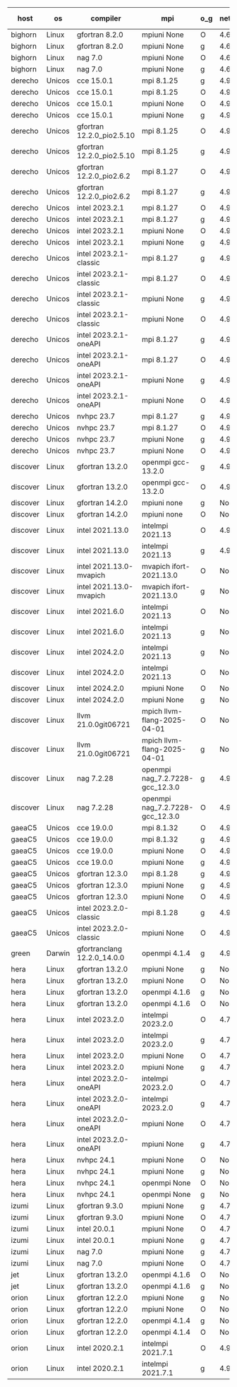 

| host     | os       | compiler                              | mpi                      | o_g        | netcdf        | build       | u_pass          | u_fail          | s_pass            | s_fail            | e_pass             | e_fail             | nuopc_pass       | nuopc_fail       | artifacts link          |
|----------|----------|---------------------------------------|--------------------------|------------|---------------|-------------|-----------------|-----------------|-------------------|-------------------|--------------------|--------------------|------------------|------------------|-------------------------|
| bighorn | Linux | gfortran 8.2.0 | mpiuni None  | O | 4.6.1  | PASS | 12562 | 0 | 9 | 0 | 43 | 0 | None | None | <a href="https://github.com/esmf-org/esmf-test-artifacts/tree/cfe65aa91b933949bca2edfcdc85b7c2445bbcd0/develop/gfortran/8.2.0/O/mpiuni/None" target="_blank">cfe65aa</a> | 
| bighorn | Linux | gfortran 8.2.0 | mpiuni None  | g | 4.6.1  | PASS | 12562 | 0 | 9 | 0 | 43 | 0 | None | None | <a href="https://github.com/esmf-org/esmf-test-artifacts/tree/04d699459fca3ac3dcbc0b4634eff02aae9c433e/develop/gfortran/8.2.0/g/mpiuni/None" target="_blank">04d6994</a> | 
| bighorn | Linux | nag 7.0 | mpiuni None  | O | 4.6.1  | PASS | 12562 | 0 | 9 | 0 | 43 | 0 | None | None | <a href="https://github.com/esmf-org/esmf-test-artifacts/tree/8fc05332f1066cee08a0580ad1de1b8ae168ab77/develop/nag/7.0/O/mpiuni/None" target="_blank">8fc0533</a> | 
| bighorn | Linux | nag 7.0 | mpiuni None  | g | 4.6.1  | PASS | 12562 | 0 | 9 | 0 | 43 | 0 | None | None | <a href="https://github.com/esmf-org/esmf-test-artifacts/tree/4688e9f3c26b63bec62c056a96a9354ab2c3e1c6/develop/nag/7.0/g/mpiuni/None" target="_blank">4688e9f</a> | 
| derecho | Unicos | cce 15.0.1 | mpi 8.1.25  | g | 4.9.2  | PASS | 14034 | 199 | 51 | 0 | 81 | 0 | 57 | 0 | <a href="https://github.com/esmf-org/esmf-test-artifacts/tree/df681e9f6409a9ac6b252dbcd5f7158e752cc04e/develop/cce/15.0.1/g/mpi/8.1.25" target="_blank">df681e9</a> | 
| derecho | Unicos | cce 15.0.1 | mpi 8.1.25  | O | 4.9.2  | PASS | None | None | None | None | None | None | None | None | <a href="https://github.com/esmf-org/esmf-test-artifacts/tree/a865f88424d8542061273e4b97015f9dda5f8ade/develop/cce/15.0.1/O/mpi/8.1.25" target="_blank">a865f88</a> | 
| derecho | Unicos | cce 15.0.1 | mpiuni None  | O | 4.9.2  | PASS | 12326 | 236 | 9 | 0 | 43 | 0 | None | None | <a href="https://github.com/esmf-org/esmf-test-artifacts/tree/4c800083ebf5d378656acd6fe21645fb5294cd94/develop/cce/15.0.1/O/mpiuni/None" target="_blank">4c80008</a> | 
| derecho | Unicos | cce 15.0.1 | mpiuni None  | g | 4.9.2  | PASS | 12485 | 77 | 9 | 0 | 43 | 0 | None | None | <a href="https://github.com/esmf-org/esmf-test-artifacts/tree/3b118736adcf4a39aedca2e7d074f885e0233086/develop/cce/15.0.1/g/mpiuni/None" target="_blank">3b11873</a> | 
| derecho | Unicos | gfortran 12.2.0_pio2.5.10 | mpi 8.1.25  | O | 4.9.2  | PASS | 14233 | 0 | 51 | 0 | 81 | 0 | 57 | 0 | <a href="https://github.com/esmf-org/esmf-test-artifacts/tree/d000066d775d53e07aadd76c12d477eb064ed73b/develop/gfortran/12.2.0_pio2.5.10/O/mpi/8.1.25" target="_blank">d000066</a> | 
| derecho | Unicos | gfortran 12.2.0_pio2.5.10 | mpi 8.1.25  | g | 4.9.2  | PASS | 14233 | 0 | 51 | 0 | 81 | 0 | 57 | 0 | <a href="https://github.com/esmf-org/esmf-test-artifacts/tree/bcb60036fae722d477c2dc090d9b2f1d2525b35b/develop/gfortran/12.2.0_pio2.5.10/g/mpi/8.1.25" target="_blank">bcb6003</a> | 
| derecho | Unicos | gfortran 12.2.0_pio2.6.2 | mpi 8.1.27  | O | 4.9.2  | PASS | 14233 | 0 | 51 | 0 | 81 | 0 | 57 | 0 | <a href="https://github.com/esmf-org/esmf-test-artifacts/tree/11102d71190f4d399d28fa34eb31f887982dbb95/develop/gfortran/12.2.0_pio2.6.2/O/mpi/8.1.27" target="_blank">11102d7</a> | 
| derecho | Unicos | gfortran 12.2.0_pio2.6.2 | mpi 8.1.27  | g | 4.9.2  | PASS | 14233 | 0 | 51 | 0 | 81 | 0 | 57 | 0 | <a href="https://github.com/esmf-org/esmf-test-artifacts/tree/9ba255417973959e243fdc2b5a65af898e306eed/develop/gfortran/12.2.0_pio2.6.2/g/mpi/8.1.27" target="_blank">9ba2554</a> | 
| derecho | Unicos | intel 2023.2.1 | mpi 8.1.27  | O | 4.9.2  | PASS | 14233 | 0 | 51 | 0 | 81 | 0 | 58 | 0 | <a href="https://github.com/esmf-org/esmf-test-artifacts/tree/72fd2416e285bf2d29fd550b5065eb94c2526408/develop/intel/2023.2.1/O/mpi/8.1.27" target="_blank">72fd241</a> | 
| derecho | Unicos | intel 2023.2.1 | mpi 8.1.27  | g | 4.9.2  | PASS | 14233 | 0 | 51 | 0 | 81 | 0 | 58 | 0 | <a href="https://github.com/esmf-org/esmf-test-artifacts/tree/ec189cb12eb47a3e24b6fd6bacf914741db056a4/develop/intel/2023.2.1/g/mpi/8.1.27" target="_blank">ec189cb</a> | 
| derecho | Unicos | intel 2023.2.1 | mpiuni None  | O | 4.9.2  | PASS | 12562 | 0 | 9 | 0 | 43 | 0 | None | None | <a href="https://github.com/esmf-org/esmf-test-artifacts/tree/b4bebb9ffcd5e1e80f497052db605c6b2c2025e5/develop/intel/2023.2.1/O/mpiuni/None" target="_blank">b4bebb9</a> | 
| derecho | Unicos | intel 2023.2.1 | mpiuni None  | g | 4.9.2  | PASS | 12562 | 0 | 9 | 0 | 43 | 0 | None | None | <a href="https://github.com/esmf-org/esmf-test-artifacts/tree/f2ad4cffc21f719084dd7e601b81c23c515ddf05/develop/intel/2023.2.1/g/mpiuni/None" target="_blank">f2ad4cf</a> | 
| derecho | Unicos | intel 2023.2.1-classic | mpi 8.1.27  | g | 4.9.2  | PASS | 14233 | 0 | 51 | 0 | 81 | 0 | 57 | 0 | <a href="https://github.com/esmf-org/esmf-test-artifacts/tree/9de3750d5a400a0ecb90b71c49354e58998f22fd/develop/intel/2023.2.1-classic/g/mpi/8.1.27" target="_blank">9de3750</a> | 
| derecho | Unicos | intel 2023.2.1-classic | mpi 8.1.27  | O | 4.9.2  | PASS | 14233 | 0 | 51 | 0 | 81 | 0 | 57 | 0 | <a href="https://github.com/esmf-org/esmf-test-artifacts/tree/f9da0f2be09f5ad420c49db56470ecef76963842/develop/intel/2023.2.1-classic/O/mpi/8.1.27" target="_blank">f9da0f2</a> | 
| derecho | Unicos | intel 2023.2.1-classic | mpiuni None  | g | 4.9.2  | PASS | 12562 | 0 | 9 | 0 | 43 | 0 | None | None | <a href="https://github.com/esmf-org/esmf-test-artifacts/tree/c16fe4940cddfc3d5bcffbd44a2dec2d23325784/develop/intel/2023.2.1-classic/g/mpiuni/None" target="_blank">c16fe49</a> | 
| derecho | Unicos | intel 2023.2.1-classic | mpiuni None  | O | 4.9.2  | PASS | 12562 | 0 | 9 | 0 | 43 | 0 | None | None | <a href="https://github.com/esmf-org/esmf-test-artifacts/tree/8fa12eb74254865c0a6a87e3fbda2d289a14ffb3/develop/intel/2023.2.1-classic/O/mpiuni/None" target="_blank">8fa12eb</a> | 
| derecho | Unicos | intel 2023.2.1-oneAPI | mpi 8.1.27  | g | 4.9.2  | PASS | 14233 | 0 | 51 | 0 | 81 | 0 | 57 | 0 | <a href="https://github.com/esmf-org/esmf-test-artifacts/tree/e8053820980d2a6a9bc4c1ad9df7881abddbf02e/develop/intel/2023.2.1-oneAPI/g/mpi/8.1.27" target="_blank">e805382</a> | 
| derecho | Unicos | intel 2023.2.1-oneAPI | mpi 8.1.27  | O | 4.9.2  | PASS | 14233 | 0 | 50 | 1 | 81 | 0 | 57 | 0 | <a href="https://github.com/esmf-org/esmf-test-artifacts/tree/d4321d1d9b7a823aaa6b37cbcaa96e53e6838193/develop/intel/2023.2.1-oneAPI/O/mpi/8.1.27" target="_blank">d4321d1</a> | 
| derecho | Unicos | intel 2023.2.1-oneAPI | mpiuni None  | g | 4.9.2  | PASS | 12562 | 0 | 9 | 0 | 43 | 0 | None | None | <a href="https://github.com/esmf-org/esmf-test-artifacts/tree/ba303b039e5d567a8a38572bd133d692542dfdea/develop/intel/2023.2.1-oneAPI/g/mpiuni/None" target="_blank">ba303b0</a> | 
| derecho | Unicos | intel 2023.2.1-oneAPI | mpiuni None  | O | 4.9.2  | PASS | 12562 | 0 | 9 | 0 | 43 | 0 | None | None | <a href="https://github.com/esmf-org/esmf-test-artifacts/tree/db510c76617041504a6d9926b08a0713d9cca5dc/develop/intel/2023.2.1-oneAPI/O/mpiuni/None" target="_blank">db510c7</a> | 
| derecho | Unicos | nvhpc 23.7 | mpi 8.1.27  | g | 4.9.2  | PASS | None | None | None | None | None | None | None | None | <a href="https://github.com/esmf-org/esmf-test-artifacts/tree/c93ea2491c4b4d65c64f8804a8d969bcb112be50/develop/nvhpc/23.7/g/mpi/8.1.27" target="_blank">c93ea24</a> | 
| derecho | Unicos | nvhpc 23.7 | mpi 8.1.27  | O | 4.9.2  | PASS | 14233 | 0 | 51 | 0 | 81 | 0 | 57 | 0 | <a href="https://github.com/esmf-org/esmf-test-artifacts/tree/da09c80c1440556aec717eea37ab570ac2262aaf/develop/nvhpc/23.7/O/mpi/8.1.27" target="_blank">da09c80</a> | 
| derecho | Unicos | nvhpc 23.7 | mpiuni None  | g | 4.9.2  | PASS | 12562 | 0 | 9 | 0 | 43 | 0 | None | None | <a href="https://github.com/esmf-org/esmf-test-artifacts/tree/ff54c01569535b30594b43fe0b5bb407dd2f7b3c/develop/nvhpc/23.7/g/mpiuni/None" target="_blank">ff54c01</a> | 
| derecho | Unicos | nvhpc 23.7 | mpiuni None  | O | 4.9.2  | PASS | 12562 | 0 | 9 | 0 | 43 | 0 | None | None | <a href="https://github.com/esmf-org/esmf-test-artifacts/tree/c8bc7928e7da2d80aca6e7b4957638a761683aa5/develop/nvhpc/23.7/O/mpiuni/None" target="_blank">c8bc792</a> | 
| discover | Linux | gfortran 13.2.0 | openmpi gcc-13.2.0  | g | 4.9.2  | PASS | 14233 | 0 | 51 | 0 | 81 | 0 | 57 | 0 | <a href="https://github.com/esmf-org/esmf-test-artifacts/tree/0c3c5e7fdbdb4a66157753982236b73f6abbd779/develop/gfortran/13.2.0/g/openmpi/gcc-13.2.0" target="_blank">0c3c5e7</a> | 
| discover | Linux | gfortran 13.2.0 | openmpi gcc-13.2.0  | O | 4.9.2  | PASS | 14233 | 0 | 51 | 0 | 81 | 0 | 57 | 0 | <a href="https://github.com/esmf-org/esmf-test-artifacts/tree/e5332f0175b5f4df68bba9eb543456df56f07b66/develop/gfortran/13.2.0/O/openmpi/gcc-13.2.0" target="_blank">e5332f0</a> | 
| discover | Linux | gfortran 14.2.0 | mpiuni none  | g | None  | PASS | 12562 | 0 | 9 | 0 | 43 | 0 | None | None | <a href="https://github.com/esmf-org/esmf-test-artifacts/tree/91fb2541596941612132c2015bcd0cba93a73def/develop/gfortran/14.2.0/g/mpiuni/none" target="_blank">91fb254</a> | 
| discover | Linux | gfortran 14.2.0 | mpiuni none  | O | None  | PASS | 12562 | 0 | 9 | 0 | 43 | 0 | None | None | <a href="https://github.com/esmf-org/esmf-test-artifacts/tree/780a31412c64a3a6474d65f00cc7a61c01a34eeb/develop/gfortran/14.2.0/O/mpiuni/none" target="_blank">780a314</a> | 
| discover | Linux | intel 2021.13.0 | intelmpi 2021.13  | O | 4.9.2  | PASS | 14233 | 0 | 51 | 0 | 81 | 0 | 57 | 0 | <a href="https://github.com/esmf-org/esmf-test-artifacts/tree/8547e77daa040dc9f9023183a790fedcdebf7c51/develop/intel/2021.13.0/O/intelmpi/2021.13" target="_blank">8547e77</a> | 
| discover | Linux | intel 2021.13.0 | intelmpi 2021.13  | g | 4.9.2  | PASS | 14233 | 0 | 51 | 0 | 81 | 0 | 57 | 0 | <a href="https://github.com/esmf-org/esmf-test-artifacts/tree/09d37062efe589b3871a08aa04e1cea569eb65ea/develop/intel/2021.13.0/g/intelmpi/2021.13" target="_blank">09d3706</a> | 
| discover | Linux | intel 2021.13.0-mvapich | mvapich ifort-2021.13.0  | O | None  | PASS | 14233 | 0 | 51 | 0 | 81 | 0 | 57 | 0 | <a href="https://github.com/esmf-org/esmf-test-artifacts/tree/63ad5b8e512b0ff68bf092ba69d7adbe32c3204a/develop/intel/2021.13.0-mvapich/O/mvapich/ifort-2021.13.0" target="_blank">63ad5b8</a> | 
| discover | Linux | intel 2021.13.0-mvapich | mvapich ifort-2021.13.0  | g | None  | PASS | 14233 | 0 | 51 | 0 | 81 | 0 | 57 | 0 | <a href="https://github.com/esmf-org/esmf-test-artifacts/tree/a7cf2539234860d8838b2581c3756afee391c681/develop/intel/2021.13.0-mvapich/g/mvapich/ifort-2021.13.0" target="_blank">a7cf253</a> | 
| discover | Linux | intel 2021.6.0 | intelmpi 2021.13  | O | None  | PASS | 14233 | 0 | 51 | 0 | 81 | 0 | 57 | 0 | <a href="https://github.com/esmf-org/esmf-test-artifacts/tree/ad2c9b51e7f5d9de5c4b0778bca2d458f5305070/develop/intel/2021.6.0/O/intelmpi/2021.13" target="_blank">ad2c9b5</a> | 
| discover | Linux | intel 2021.6.0 | intelmpi 2021.13  | g | None  | PASS | 14233 | 0 | 51 | 0 | 81 | 0 | 57 | 0 | <a href="https://github.com/esmf-org/esmf-test-artifacts/tree/18e320de4900a8ab1221bb60b3a377bcc714baeb/develop/intel/2021.6.0/g/intelmpi/2021.13" target="_blank">18e320d</a> | 
| discover | Linux | intel 2024.2.0 | intelmpi 2021.13  | g | None  | PASS | 14232 | 1 | 51 | 0 | 81 | 0 | 57 | 0 | <a href="https://github.com/esmf-org/esmf-test-artifacts/tree/278d1c76392ee6251eab04c40479223aa2323621/develop/intel/2024.2.0/g/intelmpi/2021.13" target="_blank">278d1c7</a> | 
| discover | Linux | intel 2024.2.0 | intelmpi 2021.13  | O | None  | PASS | 14233 | 0 | 51 | 0 | 81 | 0 | 57 | 0 | <a href="https://github.com/esmf-org/esmf-test-artifacts/tree/c2a03d0c6a9a3cb8159795e74947e85d2d3750ef/develop/intel/2024.2.0/O/intelmpi/2021.13" target="_blank">c2a03d0</a> | 
| discover | Linux | intel 2024.2.0 | mpiuni None  | O | None  | PASS | 12562 | 0 | 9 | 0 | 43 | 0 | None | None | <a href="https://github.com/esmf-org/esmf-test-artifacts/tree/e682efbb351efb15783a005e640aa9af1976e500/develop/intel/2024.2.0/O/mpiuni/None" target="_blank">e682efb</a> | 
| discover | Linux | intel 2024.2.0 | mpiuni None  | g | None  | PASS | 12561 | 1 | 9 | 0 | 43 | 0 | None | None | <a href="https://github.com/esmf-org/esmf-test-artifacts/tree/1ccc45c821ef2aab2c2dd6c66a3cdf376f1a6876/develop/intel/2024.2.0/g/mpiuni/None" target="_blank">1ccc45c</a> | 
| discover | Linux | llvm 21.0.0git06721 | mpich llvm-flang-2025-04-01  | O | None  | PASS | 14216 | 17 | 18 | 33 | 76 | 5 | 0 | 57 | <a href="https://github.com/esmf-org/esmf-test-artifacts/tree/70b74d44020840ab9c93e37f85854794554b9364/develop/llvm/21.0.0git06721/O/mpich/llvm-flang-2025-04-01" target="_blank">70b74d4</a> | 
| discover | Linux | llvm 21.0.0git06721 | mpich llvm-flang-2025-04-01  | g | None  | PASS | 14216 | 17 | 18 | 33 | 76 | 5 | 0 | 57 | <a href="https://github.com/esmf-org/esmf-test-artifacts/tree/cd0a44183111263b5fece4e388597e135203c4cc/develop/llvm/21.0.0git06721/g/mpich/llvm-flang-2025-04-01" target="_blank">cd0a441</a> | 
| discover | Linux | nag 7.2.28 | openmpi nag_7.2.7228-gcc_12.3.0  | g | 4.9.2  | PASS | 14233 | 0 | 51 | 0 | 81 | 0 | 56 | 1 | <a href="https://github.com/esmf-org/esmf-test-artifacts/tree/e7e9286353376cd9e23aa88f10680417706fd7b7/develop/nag/7.2.28/g/openmpi/nag_7.2.7228-gcc_12.3.0" target="_blank">e7e9286</a> | 
| discover | Linux | nag 7.2.28 | openmpi nag_7.2.7228-gcc_12.3.0  | O | 4.9.2  | PASS | 14233 | 0 | 51 | 0 | 81 | 0 | 56 | 1 | <a href="https://github.com/esmf-org/esmf-test-artifacts/tree/12e28ada8bc02b87efd0794d4063f82bcc6ac03b/develop/nag/7.2.28/O/openmpi/nag_7.2.7228-gcc_12.3.0" target="_blank">12e28ad</a> | 
| gaeaC5 | Unicos | cce 19.0.0 | mpi 8.1.32  | O | 4.9.0  | PASS | 14173 | 60 | None | None | None | None | 56 | 1 | <a href="https://github.com/esmf-org/esmf-test-artifacts/tree/b87e9df7049dcb4b70dc01e291bdfddd7f49ef9b/develop/cce/19.0.0/O/mpi/8.1.32" target="_blank">b87e9df</a> | 
| gaeaC5 | Unicos | cce 19.0.0 | mpi 8.1.32  | g | 4.9.0  | PASS | 10084 | 4149 | None | None | None | None | 56 | 1 | <a href="https://github.com/esmf-org/esmf-test-artifacts/tree/808c00a12cfcd8830ffeb67819212f00fff73bc8/develop/cce/19.0.0/g/mpi/8.1.32" target="_blank">808c00a</a> | 
| gaeaC5 | Unicos | cce 19.0.0 | mpiuni None  | O | 4.9.0  | PASS | 12505 | 57 | None | None | None | None | None | None | <a href="https://github.com/esmf-org/esmf-test-artifacts/tree/9463f0574396f7e04c19615af9b5a959dcca76a4/develop/cce/19.0.0/O/mpiuni/None" target="_blank">9463f05</a> | 
| gaeaC5 | Unicos | cce 19.0.0 | mpiuni None  | g | 4.9.0  | PASS | 8919 | 3643 | None | None | None | None | None | None | <a href="https://github.com/esmf-org/esmf-test-artifacts/tree/1386502092da4dc824f40091ad90d39594a6fe1d/develop/cce/19.0.0/g/mpiuni/None" target="_blank">1386502</a> | 
| gaeaC5 | Unicos | gfortran 12.3.0 | mpi 8.1.28  | g | 4.9.0  | PASS | None | None | None | None | None | None | None | None | <a href="https://github.com/esmf-org/esmf-test-artifacts/tree/e679e0665756619eae2ad52634836c2dcec3c448/develop/gfortran/12.3.0/g/mpi/8.1.28" target="_blank">e679e06</a> | 
| gaeaC5 | Unicos | gfortran 12.3.0 | mpiuni None  | g | 4.9.0  | PASS | None | None | None | None | None | None | None | None | <a href="https://github.com/esmf-org/esmf-test-artifacts/tree/879b4ac6ca5ee459d3d9f505dd0a7ee00392c835/develop/gfortran/12.3.0/g/mpiuni/None" target="_blank">879b4ac</a> | 
| gaeaC5 | Unicos | gfortran 12.3.0 | mpiuni None  | O | 4.9.0  | PASS | 12562 | 0 | 9 | 0 | 43 | 0 | None | None | <a href="https://github.com/esmf-org/esmf-test-artifacts/tree/0f70d19d2c81ea4306339edd9f6438020a870e67/develop/gfortran/12.3.0/O/mpiuni/None" target="_blank">0f70d19</a> | 
| gaeaC5 | Unicos | intel 2023.2.0-classic | mpi 8.1.28  | g | 4.9.0  | PASS | 14233 | 0 | 51 | 0 | 81 | 0 | 57 | 0 | <a href="https://github.com/esmf-org/esmf-test-artifacts/tree/af2a50f76f19d58d2e9aa66dc5db252f368d3190/develop/intel/2023.2.0-classic/g/mpi/8.1.28" target="_blank">af2a50f</a> | 
| gaeaC5 | Unicos | intel 2023.2.0-classic | mpiuni None  | O | 4.9.0  | PASS | None | None | None | None | None | None | None | None | <a href="https://github.com/esmf-org/esmf-test-artifacts/tree/9f44f07c2b95957cd723c3cf4dcec6368084eb2f/develop/intel/2023.2.0-classic/O/mpiuni/None" target="_blank">9f44f07</a> | 
| green | Darwin | gfortranclang 12.2.0_14.0.0 | openmpi 4.1.4  | g | 4.9.3  | PASS | 14233 | 0 | 51 | 0 | 81 | 0 | 58 | 0 | <a href="https://github.com/esmf-org/esmf-test-artifacts/tree/0a7e701797f1da7b8a648f8318e5c647a49abac2/develop/gfortranclang/12.2.0_14.0.0/g/openmpi/4.1.4" target="_blank">0a7e701</a> | 
| hera | Linux | gfortran 13.2.0 | mpiuni None  | g | None  | PASS | 12562 | 0 | 9 | 0 | 43 | 0 | None | None | <a href="https://github.com/esmf-org/esmf-test-artifacts/tree/ef40e22440fb88eb086d0a548165a89f1494642c/develop/gfortran/13.2.0/g/mpiuni/None" target="_blank">ef40e22</a> | 
| hera | Linux | gfortran 13.2.0 | mpiuni None  | O | None  | PASS | 12562 | 0 | 9 | 0 | 43 | 0 | None | None | <a href="https://github.com/esmf-org/esmf-test-artifacts/tree/e4f48ae28f54d85a80d781950608fab6c57ae89a/develop/gfortran/13.2.0/O/mpiuni/None" target="_blank">e4f48ae</a> | 
| hera | Linux | gfortran 13.2.0 | openmpi 4.1.6  | g | None  | PASS | 14233 | 0 | 51 | 0 | 81 | 0 | 57 | 0 | <a href="https://github.com/esmf-org/esmf-test-artifacts/tree/e6bc052df54d9ba8b632e39ee2dcb606d3f5bb55/develop/gfortran/13.2.0/g/openmpi/4.1.6" target="_blank">e6bc052</a> | 
| hera | Linux | gfortran 13.2.0 | openmpi 4.1.6  | O | None  | PASS | 14233 | 0 | 51 | 0 | 81 | 0 | 57 | 0 | <a href="https://github.com/esmf-org/esmf-test-artifacts/tree/ac6cf46da1ee61b9421f0759751220070b4bd07e/develop/gfortran/13.2.0/O/openmpi/4.1.6" target="_blank">ac6cf46</a> | 
| hera | Linux | intel 2023.2.0 | intelmpi 2023.2.0  | O | 4.7.0  | PASS | 14233 | 0 | 51 | 0 | 81 | 0 | 57 | 0 | <a href="https://github.com/esmf-org/esmf-test-artifacts/tree/9cfd69b6e2d1c6d5ee06137663dd4271308ed468/develop/intel/2023.2.0/O/intelmpi/2023.2.0" target="_blank">9cfd69b</a> | 
| hera | Linux | intel 2023.2.0 | intelmpi 2023.2.0  | g | 4.7.0  | PASS | 14233 | 0 | 51 | 0 | 81 | 0 | 57 | 0 | <a href="https://github.com/esmf-org/esmf-test-artifacts/tree/c5c639be1a59e5c6193bb795d00ce4bee7df1d43/develop/intel/2023.2.0/g/intelmpi/2023.2.0" target="_blank">c5c639b</a> | 
| hera | Linux | intel 2023.2.0 | mpiuni None  | O | 4.7.0  | PASS | 12562 | 0 | 9 | 0 | 43 | 0 | None | None | <a href="https://github.com/esmf-org/esmf-test-artifacts/tree/0edd4bc2ac734ee668c9b749f204799ba050640a/develop/intel/2023.2.0/O/mpiuni/None" target="_blank">0edd4bc</a> | 
| hera | Linux | intel 2023.2.0 | mpiuni None  | g | 4.7.0  | PASS | 12562 | 0 | 9 | 0 | 43 | 0 | None | None | <a href="https://github.com/esmf-org/esmf-test-artifacts/tree/68cc43f1e12779dd277b5e44bdbe2203eb7aceac/develop/intel/2023.2.0/g/mpiuni/None" target="_blank">68cc43f</a> | 
| hera | Linux | intel 2023.2.0-oneAPI | intelmpi 2023.2.0  | O | 4.7.0  | PASS | 14233 | 0 | 50 | 1 | 81 | 0 | 57 | 0 | <a href="https://github.com/esmf-org/esmf-test-artifacts/tree/d4af2b89856cc1d5111c9af6f98730d28e6491c8/develop/intel/2023.2.0-oneAPI/O/intelmpi/2023.2.0" target="_blank">d4af2b8</a> | 
| hera | Linux | intel 2023.2.0-oneAPI | intelmpi 2023.2.0  | g | 4.7.0  | PASS | 14233 | 0 | 51 | 0 | 81 | 0 | 57 | 0 | <a href="https://github.com/esmf-org/esmf-test-artifacts/tree/5d384a8b9bb2bda438482a160bb9efbed864453b/develop/intel/2023.2.0-oneAPI/g/intelmpi/2023.2.0" target="_blank">5d384a8</a> | 
| hera | Linux | intel 2023.2.0-oneAPI | mpiuni None  | O | 4.7.0  | PASS | 12562 | 0 | 9 | 0 | 43 | 0 | None | None | <a href="https://github.com/esmf-org/esmf-test-artifacts/tree/cab97380729d144a0c1e725ed044a4cd49e100ea/develop/intel/2023.2.0-oneAPI/O/mpiuni/None" target="_blank">cab9738</a> | 
| hera | Linux | intel 2023.2.0-oneAPI | mpiuni None  | g | 4.7.0  | PASS | 12562 | 0 | 9 | 0 | 43 | 0 | None | None | <a href="https://github.com/esmf-org/esmf-test-artifacts/tree/e75c82a26624620801d98f1e2f0ec0588f079227/develop/intel/2023.2.0-oneAPI/g/mpiuni/None" target="_blank">e75c82a</a> | 
| hera | Linux | nvhpc 24.1 | mpiuni None  | O | None  | PASS | 12562 | 0 | 9 | 0 | 43 | 0 | None | None | <a href="https://github.com/esmf-org/esmf-test-artifacts/tree/f5c8f578d081f334ffb061f0358d2acfb5a28f61/develop/nvhpc/24.1/O/mpiuni/None" target="_blank">f5c8f57</a> | 
| hera | Linux | nvhpc 24.1 | mpiuni None  | g | None  | PASS | 12562 | 0 | 9 | 0 | 43 | 0 | None | None | <a href="https://github.com/esmf-org/esmf-test-artifacts/tree/a753b8bd8d7602936c7502b018949ba8b58ded75/develop/nvhpc/24.1/g/mpiuni/None" target="_blank">a753b8b</a> | 
| hera | Linux | nvhpc 24.1 | openmpi None  | O | None  | PASS | 14233 | 0 | 51 | 0 | 81 | 0 | 57 | 0 | <a href="https://github.com/esmf-org/esmf-test-artifacts/tree/9705f81c924719303ce18e592e22f7e8c45e8cd1/develop/nvhpc/24.1/O/openmpi/None" target="_blank">9705f81</a> | 
| hera | Linux | nvhpc 24.1 | openmpi None  | g | None  | PASS | 14233 | 0 | 51 | 0 | 81 | 0 | 57 | 0 | <a href="https://github.com/esmf-org/esmf-test-artifacts/tree/559d2681b3ab2c7dc4d4af7b518e67ba6616312b/develop/nvhpc/24.1/g/openmpi/None" target="_blank">559d268</a> | 
| izumi | Linux | gfortran 9.3.0 | mpiuni None  | g | 4.7.4  | PASS | 12562 | 0 | 9 | 0 | 43 | 0 | None | None | <a href="https://github.com/esmf-org/esmf-test-artifacts/tree/04ca18e3afe00d6a5a0c00e44a7268eba89e433e/develop/gfortran/9.3.0/g/mpiuni/None" target="_blank">04ca18e</a> | 
| izumi | Linux | gfortran 9.3.0 | mpiuni None  | O | 4.7.4  | PASS | 12562 | 0 | 9 | 0 | 43 | 0 | None | None | <a href="https://github.com/esmf-org/esmf-test-artifacts/tree/abb5d20f31a60a458921997e6236308de3440fa2/develop/gfortran/9.3.0/O/mpiuni/None" target="_blank">abb5d20</a> | 
| izumi | Linux | intel 20.0.1 | mpiuni None  | O | 4.7.4  | PASS | 12562 | 0 | 9 | 0 | 43 | 0 | None | None | <a href="https://github.com/esmf-org/esmf-test-artifacts/tree/4b37bd53765726cee58892789ef87e32b7e1ec37/develop/intel/20.0.1/O/mpiuni/None" target="_blank">4b37bd5</a> | 
| izumi | Linux | intel 20.0.1 | mpiuni None  | g | 4.7.4  | PASS | 12562 | 0 | 9 | 0 | 43 | 0 | None | None | <a href="https://github.com/esmf-org/esmf-test-artifacts/tree/fab1e05a7e19d3b46b2fee3448a7e8c08a98984d/develop/intel/20.0.1/g/mpiuni/None" target="_blank">fab1e05</a> | 
| izumi | Linux | nag 7.0 | mpiuni None  | g | 4.7.4  | PASS | 12562 | 0 | 9 | 0 | 43 | 0 | None | None | <a href="https://github.com/esmf-org/esmf-test-artifacts/tree/657a94c1098b95317516da5ff252510f4ec1a09a/develop/nag/7.0/g/mpiuni/None" target="_blank">657a94c</a> | 
| izumi | Linux | nag 7.0 | mpiuni None  | O | 4.7.4  | PASS | 12562 | 0 | 9 | 0 | 43 | 0 | None | None | <a href="https://github.com/esmf-org/esmf-test-artifacts/tree/870a9789de541eb26a970edc60a15ab128aeeef8/develop/nag/7.0/O/mpiuni/None" target="_blank">870a978</a> | 
| jet | Linux | gfortran 13.2.0 | openmpi 4.1.6  | O | None  | PASS | 14233 | 0 | 51 | 0 | 81 | 0 | 57 | 0 | <a href="https://github.com/esmf-org/esmf-test-artifacts/tree/5726eb37e002871fb1c9bac3d7582703fd161c84/develop/gfortran/13.2.0/O/openmpi/4.1.6" target="_blank">5726eb3</a> | 
| jet | Linux | gfortran 13.2.0 | openmpi 4.1.6  | g | None  | PASS | 14212 | 21 | 51 | 0 | 81 | 0 | 57 | 0 | <a href="https://github.com/esmf-org/esmf-test-artifacts/tree/782c87b4944e12c908a9a263fc140c2714fe2d45/develop/gfortran/13.2.0/g/openmpi/4.1.6" target="_blank">782c87b</a> | 
| orion | Linux | gfortran 12.2.0 | mpiuni None  | g | None  | PASS | 12562 | 0 | 9 | 0 | 43 | 0 | None | None | <a href="https://github.com/esmf-org/esmf-test-artifacts/tree/c237c2d4a88ecd2da9db5f5287ea0dfa6a5db5b5/develop/gfortran/12.2.0/g/mpiuni/None" target="_blank">c237c2d</a> | 
| orion | Linux | gfortran 12.2.0 | mpiuni None  | O | None  | PASS | 12562 | 0 | 9 | 0 | 43 | 0 | None | None | <a href="https://github.com/esmf-org/esmf-test-artifacts/tree/a0762b63dbe9b7531dffec82ace7aa4e3984e678/develop/gfortran/12.2.0/O/mpiuni/None" target="_blank">a0762b6</a> | 
| orion | Linux | gfortran 12.2.0 | openmpi 4.1.4  | g | None  | PASS | 14233 | 0 | 51 | 0 | 81 | 0 | 57 | 0 | <a href="https://github.com/esmf-org/esmf-test-artifacts/tree/3f68c5099f11289c0665b2beb89c44dfb65690f7/develop/gfortran/12.2.0/g/openmpi/4.1.4" target="_blank">3f68c50</a> | 
| orion | Linux | gfortran 12.2.0 | openmpi 4.1.4  | O | None  | PASS | 14233 | 0 | 51 | 0 | 81 | 0 | 57 | 0 | <a href="https://github.com/esmf-org/esmf-test-artifacts/tree/55be63096c65aecc0f1fb6fb1e380ac6d37a4b6d/develop/gfortran/12.2.0/O/openmpi/4.1.4" target="_blank">55be630</a> | 
| orion | Linux | intel 2020.2.1 | intelmpi 2021.7.1  | O | 4.9.2  | PASS | 14233 | 0 | 51 | 0 | 81 | 0 | 57 | 0 | <a href="https://github.com/esmf-org/esmf-test-artifacts/tree/756b0f1141fb3f8dc47533ee176ab5b6f0095915/develop/intel/2020.2.1/O/intelmpi/2021.7.1" target="_blank">756b0f1</a> | 
| orion | Linux | intel 2020.2.1 | intelmpi 2021.7.1  | g | 4.9.2  | PASS | 14233 | 0 | 51 | 0 | 81 | 0 | 57 | 0 | <a href="https://github.com/esmf-org/esmf-test-artifacts/tree/4102324c604505f404d1816a305d7f19904bb28e/develop/intel/2020.2.1/g/intelmpi/2021.7.1" target="_blank">4102324</a> | 
